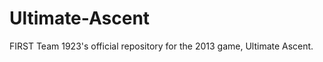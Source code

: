 Ultimate-Ascent
===============

FIRST Team 1923's official repository for the 2013 game, Ultimate Ascent.